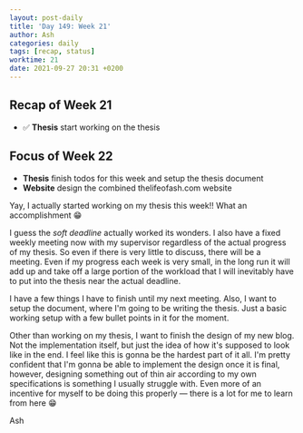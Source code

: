```yaml
---
layout: post-daily
title: 'Day 149: Week 21'
author: Ash
categories: daily
tags: [recap, status]
worktime: 21
date: 2021-09-27 20:31 +0200
---
```

## Recap of Week 21

- ✅ **Thesis** start working on the thesis

## Focus of Week 22

- **Thesis** finish todos for this week and setup the thesis document
- **Website** design the combined thelifeofash.com website

Yay, I actually started working on my thesis this week!! What an accomplishment 😁

I guess the *soft deadline* actually worked its wonders. I also have a fixed weekly meeting now with my supervisor regardless of the actual progress of my thesis. So even if there is very little to discuss, there will be a meeting. Even if my progress each week is very small, in the long run it will add up and take off a large portion of the workload that I will inevitably have to put into the thesis near the actual deadline. 

I have a few things I have to finish until my next meeting. Also, I want to setup the document, where I'm going to be writing the thesis. Just a basic working setup with a few bullet points in it for the moment.

Other than working on my thesis, I want to finish the design of my new blog. Not the implementation itself, but just the idea of how it's supposed to look like in the end. I feel like this is gonna be the hardest part of it all. I'm pretty confident that I'm gonna be able to implement the design once it is final, however, designing something out of thin air according to my own specifications is something I usually struggle with. Even more of an incentive for myself to be doing this properly &mdash; there is a lot for me to learn from here 😁

Ash
